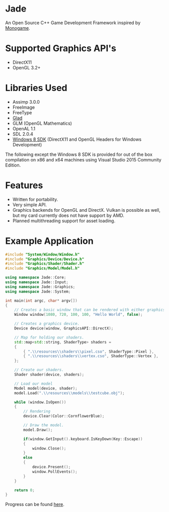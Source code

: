 # Jade
An Open Source C++ Game Development Framework inspired by [Monogame](http://www.monogame.net/).

# Supported Graphics API's
* DirectX11
* OpenGL 3.2+

# Libraries Used
* Assimp 3.0.0
* FreeImage
* FreeType
* [Glad](http://glad.dav1d.de/)
* GLM (OpenGL Mathematics)
* OpenAL 1.1
* SDL 2.0.4
* [Windows 8 SDK](https://developer.microsoft.com/en-us/windows/downloads/windows-8-sdk) (DirectX11 and OpenGL Headers for Windows Development)

The following except the Windows 8 SDK is provided for out of the box compilation on x86 and x64 machines using Visual Studio 2015 Community Edition.

# Features
* Written for portability. 
* Very simple API.
* Graphics backends for OpenGL and DirectX. Vulkan is possible as well, but my card currently does not have support by AMD.
* Planned multithreading support for asset loading.

# Example Application
```c++
#include "System/Window/Window.h"
#include "Graphics/Device/Device.h"
#include "Graphics/Shader/Shader.h"
#include "Graphics/Model/Model.h"

using namespace Jade::Core;
using namespace Jade::Input;
using namespace Jade::Graphics;
using namespace Jade::System;

int main(int argc, char* argv[])
{
	// Creates a basic window that can be rendered with either graphics API.
	Window window(1080, 720, 100, 100, "Hello World", false);

	// Creates a graphics device.
	Device device(window, GraphicsAPI::DirectX);

	// Map for holding our shaders. 
	std::map<std::string, ShaderType> shaders =
	{
		{ ".\\resources\\shaders\\pixel.cso", ShaderType::Pixel },
		{ ".\\resources\\shaders\\vertex.cso", ShaderType::Vertex },
	};

	// Create our shaders.
	Shader shader(device, shaders);

	// Load our model
	Model model(device, shader);
	model.Load(".\\resources\\models\\testcube.obj");

	while (window.IsOpen())
	{
		// Rendering
		device.Clear(Color::CornflowerBlue);

		// Draw the model.
		model.Draw();

		if(window.GetInput().keyboard.IsKeyDown(Key::Escape))
		{
			window.Close();
		}
		else
		{
			device.Present();
			window.PollEvents();
		}
	}

	return 0;
}
```

Progress can be found [here](https://github.com/bbrown683/Jade/blob/master/Progress.md).
